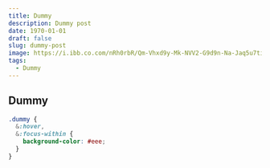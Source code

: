 ```yaml
---
title: Dummy
description: Dummy post
date: 1970-01-01
draft: false
slug: dummy-post
image: https://i.ibb.co.com/nRh0rbR/Qm-Vhxd9y-Mk-NVV2-G9d9n-Na-Jaq5u7tii8-W9-Fwu-YPeizkszb-U-auto-format-w-1500.png
tags:
  - Dummy
---
```


## Dummy

```css
.dummy {
  &:hover,
  &:focus-within {
    background-color: #eee;
  }
}
```
